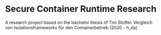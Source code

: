 # Secure Container Runtime Research

A research project based on the bachelor thesis of Tim Stoffel: Vergleich von Isolationsframeworks für den Containerbetrieb (2020 - h_da)

